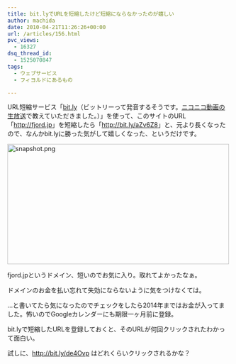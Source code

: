 ```yaml
---
title: bit.lyでURLを短縮したけど短縮にならなかったのが嬉しい
author: machida
date: 2010-04-21T11:26:26+00:00
url: /articles/156.html
pvc_views:
  - 16327
dsq_thread_id:
  - 1525070847
tags:
  - ウェブサービス
  - フィヨルドにあるもの

---
```

URL短縮サービス「[bit.ly][1]（ビットリーって発音するそうです。[ニコニコ動画の生放送][2]で教えていただきました。）」を使って、このサイトのURL「<http://fjord.jp>」を短縮したら「<http://bit.ly/aZv6Z8>」と、元より長くなったので、なんかbit.lyに勝った気がして嬉しくなった、というだけです。


  <a href="http://www.flickr.com/photos/fjord_llc/4539935185/" title="snapshot.png by 町田 哲平（teppei machida）, on Flickr"><img src="http://farm5.static.flickr.com/4036/4539935185_926b236c26.jpg" width="500" height="271" alt="snapshot.png" /></a>


fjord.jpというドメイン、短いのでお気に入り。取れてよかったなぁ。

ドメインのお金を払い忘れて失効にならないように気をつけなくては。

…と書いてたら気になったのでチェックをしたら2014年まではお金が入ってました。怖いのでGoogleカレンダーにも期限一ヶ月前に登録。

bit.lyで短縮したURLを登録しておくと、そのURLが何回クリックされたわかって面白い。

試しに、<http://bit.ly/de4Ovp> はどれくらいクリックされるかな？

 [1]: http://bit.ly/
 [2]: http://fjord.jp/tag/%E7%94%9F%E6%94%BE%E9%80%81
